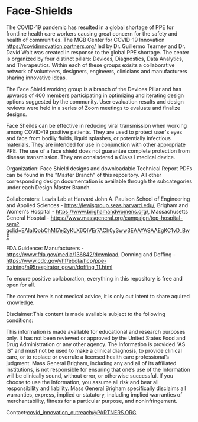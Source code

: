 # Face-Shields

The COVID-19 pandemic has resulted in a global shortage of PPE for frontline health care workers causing great concern for the safety and health of communities. The MGB Center for COVID-19 Innovation https://covidinnovation.partners.org/ led by Dr. Guillermo Tearney and Dr. David Walt was created in response to the global PPE shortage. The center is organized by four distinct pillars: Devices, Diagnostics, Data Analytics, and Therapeutics. Within each of these groups exisits a collaborative network of volunteers, designers, engineers, clinicians and manufacturers sharing innovative ideas. 

The Face Shield working group is a branch of the Devices Pillar and has upwards of 400 members participating in optimizing and iterating design options suggested by the community. User evaluation results and design reviews were held in a series of Zoom meetings to evaluate and finalize designs.

Face Sheilds can be effective in reducing viral transmission when working among COVID-19 positive patients. They are used to protect user's eyes and face from bodily fluids, liquid splashes, or potentially infectious materials. They are intended for use in conjunction with other appropriate PPE. The use of a face shield does not guarantee complete protection from disease transmission. They are consisdered a Class I medical device. 

Organization: Face Shield designs and downloadable Technical Report PDFs can be found in the "Master Branch" of this repository. All other corresponding design documentation is available through the subcategories under each Design Master Branch. 

Collaborators: Lewis Lab at Harvard John A. Paulson School of Engineering and Applied Sciences - https://lewisgroup.seas.harvard.edu/, Brigham and Women's Hospital - https://www.brighamandwomens.org/, Massachusetts General Hosptal - https://www.massgeneral.org/campaign/top-hospital-sem?gclid=EAIaIQobChMI7ej2yKLX6QIVEr7ACh0y3ww3EAAYASAAEgKC1vD_BwE

FDA Guidence: Manufacturers - https://www.fda.gov/media/136842/download, Donning and Doffing - https://www.cdc.gov/vhf/ebola/hcp/ppe-training/n95respirator_gown/doffing_11.html

To ensure positive collaboration, everything in this repository is free and open for all.  

The content here is not medical advice, it is only out intent to share aquired knowledge. 

Disclaimer:This content is made available subject to the following conditions:

This information is made available for educational and research purposes only.  It has not been reviewed or approved by the United States Food and Drug Administration or any other agency.  The Information is provided “AS IS” and must not be used to make a clinical diagnosis, to provide clinical care, or to replace or overrule a licensed health care professional’s judgment.  Mass General Brigham, including any and all of its affiliated institutions, is not responsible for ensuring that one’s use of the Information will be clinically sound, without error, or otherwise successful. If you choose to use the Information, you assume all risk and bear all responsibility and liability.  Mass General Brigham specifically disclaims all warranties, express, implied or statutory, including implied warranties of merchantability, fitness for a particular purpose, and noninfringement.

Contact:covid_innovation_outreach@PARTNERS.ORG
